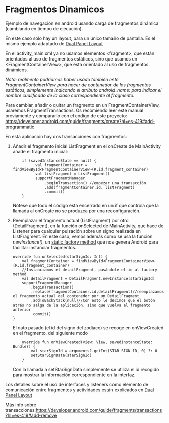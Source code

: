 # Fragmentos Dinamicos
Ejemplo de navegación en android usando carga de fragmentos dinámica (cambiando en tiempo de ejecución).

En este caso sólo hay un layout, para un único tamaño de pantalla. Es el mismo ejemplo adaptado de [Dual Panel Layout](https://github.com/mcventur/DualPaneLayouts)


En el activity_main.xml ya no usamos elementos \<fragment>, 
que están orientados al uso de fragmentos estáticos, 
sino que usamos un \<FragmentContainerView>, que está 
orientado al uso de fragmentos dinámicos.

 _Nota: realmente podríamos haber usado también este FragmentContainerView 
para hacer de contenedor de los fragmentos estáticos, simplemente indicando el 
atributo android_name: para indicar el nombre cualificado de la clase correspondiente
al fragmento._

Para cambiar, añadir o quitar un fragmento en un FragmentContainerView, usaremos FragmentTransactions. Os recomiendo leer este manual previamente y compararlo con el código de este proyecto: https://developer.android.com/guide/fragments/create?hl=es-419#add-programmatic

En esta aplicación hay dos transacciones con fragmentos:
1. Añadir el fragmento inicial ListFragment en el  onCreate de MainActivity añade el fragmento inicial:
    ```     
        if (savedInstanceState == null) {
              val fragmentContainer = findViewById<FragmentContainerView>(R.id.fragment_container)
              val listFragment = ListFragment()
              supportFragmentManager
                  .beginTransaction() //empezar una transacción
                  .add(fragmentContainer.id, listFragment)
                  .commit()
        }
    ```
    Nótese que todo el código está encerrado en un if que controla que la llamada al onCreate no se produzca por una reconfiguración.
2. Reemplazar el fragmento actual (ListFragment) por otro (DetailFragment), en la función onSelected de MainActivity, que hace de Listener para cualquier pulsación sobre un signo realizada en ListFragment.
En este caso, vemos además como se usa la función _newInstance()_, un [static factory method](https://www.androiddesignpatterns.com/2012/05/using-newinstance-to-instantiate.html) que nos genera Android para facilitar instanciar fragmentos.
   ```
   override fun onSelected(starSignId: Int) {
       val fragmentContainer = findViewById<FragmentContainerView>(R.id.fragment_container)
       //Instanciamos el detailFragment, pasándole el id al factory method
       val detailFragment = DetailFragment.newInstance(starSignId)
       supportFragmentManager
           .beginTransaction()
           .replace(fragmentContainer.id,detailFragment)//reemplazamos el fragmento actual del contenedor por un DetailFragment
           .addToBackStack(null)//Con esto le decimos que el botón atrás no salga de la aplicación, sino que vuelva al fragmento anterior
           .commit()
   }
   ```
   El dato pasado (el id del signo del zodiaco) se recoge en onViewCreated en el fragmento, del siguiente modo

   ```
       override fun onViewCreated(view: View, savedInstanceState: Bundle?) {
           val starSignId = arguments?.getInt(STAR_SIGN_ID, 0) ?: 0
           setStarSignData(starSignId)
       }
   ```
   Con la llamada a setStarSignData simplemente se utiliza el id recogido para mostrar la información correspondiente en la interfaz.


Los detalles sobre el uso de interfaces y listeners como elemento de comunicación entre fragmentos y actividades están explicados en [Dual Panel Layout](https://github.com/mcventur/DualPaneLayouts)     

Más info sobre transacciones:https://developer.android.com/guide/fragments/transactions?hl=es-419#add-remove



